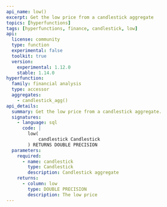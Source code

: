 ```yaml
---
api_name: low()
excerpt: Get the low price from a candlestick aggregate
topics: [hyperfunctions]
tags: [hyperfunctions, finance, candlestick, low]
api:
  license: community
  type: function
  experimental: false
  toolkit: true
  version:
    experimental: 1.12.0
    stable: 1.14.0
hyperfunction:
  family: financial analysis
  type: accessor
  aggregates:
    - candlestick_agg()
api_details:
  summary: Get the low price from a candlestick aggregate.
  signatures:
    - language: sql
      code: |
        low(
            candlestick Candlestick
        ) RETURNS DOUBLE PRECISION
  parameters:
    required:
      - name: candlestick
        type: Candlestick
        description: Candlestick aggregate
    returns:
      - column: low
        type: DOUBLE PRECISION
        description: The low price
---
```


